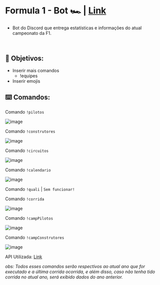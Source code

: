 # Formula 1 - Bot 🏎️ | [Link](https://discord.com/api/oauth2/authorize?client_id=973659730125914173&permissions=412317207552&scope=bot%20applications.commands)
* Bot do Discord que entrega estatísticas e informações do atual campeonato da F1.

<br>

<h2> 🎯 Objetivos: </h2>

* Inserir mais comandos
  - !equipes
* Inserir emojis

<h2> ⌨️ Comandos: </h2>

Comando ```!pilotos```

![image](https://drive.google.com/uc?export=view&id=1zwuAMHvKDpumgcjkFbehCvOdIYUq5sYk)

Comando ```!construtores```

![image](https://drive.google.com/uc?export=view&id=1P17_PvxWRV6iKbumj0oQnOAMd-waEYrL)

Comando ```!circuitos```

![image](https://drive.google.com/uc?export=view&id=1CyD6DGL954sZWZtVxWXclRJO7lbvTrJk)

Comando ```!calendario```

![image](https://drive.google.com/uc?export=view&id=12nSW3ViIq5d9unOa7d0si5AyBtE8WMQs)

Comando ```!quali``` | ```Sem funcionar!```


Comando ```!corrida```

![image](https://drive.google.com/uc?export=view&id=1VhjUr-LfOFkfVOAxqp7GwxG2DAwHmeIF)

Comando ```!campPilotos```

![image](https://drive.google.com/uc?export=view&id=1k88PBLM0TdcMZJQFawXQhZfD2TqA9gtq)

Comando ```!campConstrutores```

![image](https://drive.google.com/uc?export=view&id=19DV895zXD0upWK9SV3R5fiH_54MVT_N3)

API Utilizada: [Link](https://postman.com/maintenance-astronomer-29796265/workspace/f1-api/documentation/19328871-63c4a82c-ae84-4a24-a58b-bd8a408b1c4e)

_obs: Todos esses comandos serão respectivos ao atual ano que for executado e a última corrida ocorrida, e além disso, caso não tenha tido corrida no atual ano, será exibido dados do ano anterior._
